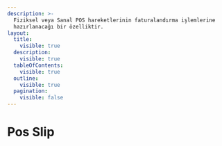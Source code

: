 ```yaml
---
description: >-
  Fiziksel veya Sanal POS hareketlerinin faturalandırma işlemlerine
  hazırlanacağı bir özelliktir.
layout:
  title:
    visible: true
  description:
    visible: true
  tableOfContents:
    visible: true
  outline:
    visible: true
  pagination:
    visible: false
---
```


# Pos Slip

